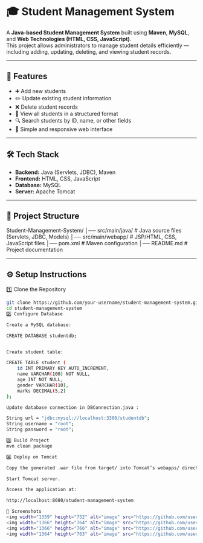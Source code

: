 # 🎓 Student Management System

A **Java-based Student Management System** built using **Maven**, **MySQL**, and **Web Technologies (HTML, CSS, JavaScript)**.  
This project allows administrators to manage student details efficiently — including adding, updating, deleting, and viewing student records.

---

## 🚀 Features
- ➕ Add new students  
- ✏️ Update existing student information  
- ❌ Delete student records  
- 📖 View all students in a structured format  
- 🔍 Search students by ID, name, or other fields  
- 🎨 Simple and responsive web interface  

---

## 🛠️ Tech Stack
- **Backend:** Java (Servlets, JDBC), Maven  
- **Frontend:** HTML, CSS, JavaScript  
- **Database:** MySQL  
- **Server:** Apache Tomcat  

---

## 📂 Project Structure
Student-Management-System/
  │── src/main/java/ # Java source files (Servlets, JDBC, Models)
  │── src/main/webapp/ # JSP/HTML, CSS, JavaScript files
  │── pom.xml # Maven configuration
  │── README.md # Project documentation


---

## ⚙️ Setup Instructions
1️⃣ Clone the Repository
```bash
git clone https://github.com/your-username/student-management-system.git
cd student-management-system
2️⃣ Configure Database

Create a MySQL database:

CREATE DATABASE studentdb;


Create student table:

CREATE TABLE student (
    id INT PRIMARY KEY AUTO_INCREMENT,
    name VARCHAR(100) NOT NULL,
    age INT NOT NULL,
    gender VARCHAR(10),
    marks DECIMAL(5,2)
);

Update database connection in DBConnection.java :

String url = "jdbc:mysql://localhost:3306/studentdb";
String username = "root";
String password = "root";

3️⃣ Build Project
mvn clean package

4️⃣ Deploy on Tomcat

Copy the generated .war file from target/ into Tomcat’s webapps/ directory.

Start Tomcat server.

Access the application at:

http://localhost:8080/student-management-system

📸 Screenshots 
<img width="1359" height="752" alt="image" src="https://github.com/user-attachments/assets/63e1a051-63c4-4214-93e6-60708d1a2565" />
<img width="1366" height="764" alt="image" src="https://github.com/user-attachments/assets/ede79838-a3c8-4fcb-9551-57ac914c88cf" />
<img width="1366" height="766" alt="image" src="https://github.com/user-attachments/assets/9a5448d5-d186-41e9-84aa-479c57e3f100" />
<img width="1364" height="763" alt="image" src="https://github.com/user-attachments/assets/c62249b4-c129-4d19-972e-38dec6f5dcbb" />



